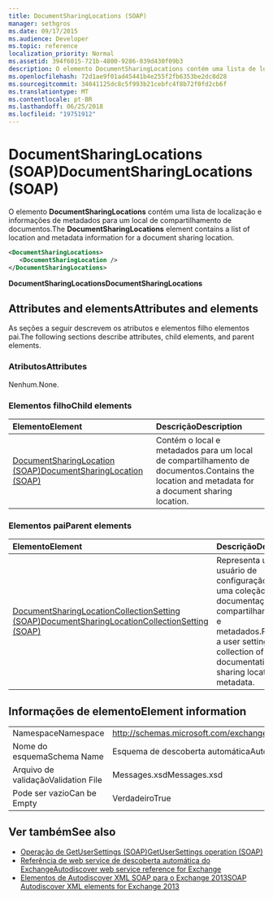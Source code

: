 ```yaml
---
title: DocumentSharingLocations (SOAP)
manager: sethgros
ms.date: 09/17/2015
ms.audience: Developer
ms.topic: reference
localization_priority: Normal
ms.assetid: 394f6015-721b-4800-9286-039d430f09b3
description: O elemento DocumentSharingLocations contém uma lista de localização e informações de metadados para um local de compartilhamento de documentos.
ms.openlocfilehash: 72d1ae9f01ad45441b4e255f2fb6353be2dc8d28
ms.sourcegitcommit: 34041125dc8c5f993b21cebfc4f8b72f0fd2cb6f
ms.translationtype: MT
ms.contentlocale: pt-BR
ms.lasthandoff: 06/25/2018
ms.locfileid: "19751912"
---
```

# <a name="documentsharinglocations-soap"></a><span data-ttu-id="7b054-103">DocumentSharingLocations (SOAP)</span><span class="sxs-lookup"><span data-stu-id="7b054-103">DocumentSharingLocations (SOAP)</span></span>

<span data-ttu-id="7b054-104">O elemento **DocumentSharingLocations** contém uma lista de localização e informações de metadados para um local de compartilhamento de documentos.</span><span class="sxs-lookup"><span data-stu-id="7b054-104">The **DocumentSharingLocations** element contains a list of location and metadata information for a document sharing location.</span></span> 
  
```XML
<DocumentSharingLocations>
   <DocumentSharingLocation />
</DocumentSharingLocations>
```

 <span data-ttu-id="7b054-105">**DocumentSharingLocations**</span><span class="sxs-lookup"><span data-stu-id="7b054-105">**DocumentSharingLocations**</span></span>
## <a name="attributes-and-elements"></a><span data-ttu-id="7b054-106">Attributes and elements</span><span class="sxs-lookup"><span data-stu-id="7b054-106">Attributes and elements</span></span>

<span data-ttu-id="7b054-107">As seções a seguir descrevem os atributos e elementos filho elementos pai.</span><span class="sxs-lookup"><span data-stu-id="7b054-107">The following sections describe attributes, child elements, and parent elements.</span></span>
  
### <a name="attributes"></a><span data-ttu-id="7b054-108">Atributos</span><span class="sxs-lookup"><span data-stu-id="7b054-108">Attributes</span></span>

<span data-ttu-id="7b054-109">Nenhum.</span><span class="sxs-lookup"><span data-stu-id="7b054-109">None.</span></span>
  
### <a name="child-elements"></a><span data-ttu-id="7b054-110">Elementos filho</span><span class="sxs-lookup"><span data-stu-id="7b054-110">Child elements</span></span>

|<span data-ttu-id="7b054-111">**Elemento**</span><span class="sxs-lookup"><span data-stu-id="7b054-111">**Element**</span></span>|<span data-ttu-id="7b054-112">**Descrição**</span><span class="sxs-lookup"><span data-stu-id="7b054-112">**Description**</span></span>|
|:-----|:-----|
|[<span data-ttu-id="7b054-113">DocumentSharingLocation (SOAP)</span><span class="sxs-lookup"><span data-stu-id="7b054-113">DocumentSharingLocation (SOAP)</span></span>](documentsharinglocation-soap.md) <br/> |<span data-ttu-id="7b054-114">Contém o local e metadados para um local de compartilhamento de documentos.</span><span class="sxs-lookup"><span data-stu-id="7b054-114">Contains the location and metadata for a document sharing location.</span></span>  <br/> |
   
### <a name="parent-elements"></a><span data-ttu-id="7b054-115">Elementos pai</span><span class="sxs-lookup"><span data-stu-id="7b054-115">Parent elements</span></span>

|<span data-ttu-id="7b054-116">**Elemento**</span><span class="sxs-lookup"><span data-stu-id="7b054-116">**Element**</span></span>|<span data-ttu-id="7b054-117">**Descrição**</span><span class="sxs-lookup"><span data-stu-id="7b054-117">**Description**</span></span>|
|:-----|:-----|
|[<span data-ttu-id="7b054-118">DocumentSharingLocationCollectionSetting (SOAP)</span><span class="sxs-lookup"><span data-stu-id="7b054-118">DocumentSharingLocationCollectionSetting (SOAP)</span></span>](documentsharinglocationcollectionsetting-soap.md) <br/> |<span data-ttu-id="7b054-119">Representa um usuário de configuração que é uma coleção de documentação compartilhando locais e metadados.</span><span class="sxs-lookup"><span data-stu-id="7b054-119">Represents a user setting that is a collection of documentation sharing locations and metadata.</span></span>  <br/> |
   
## <a name="element-information"></a><span data-ttu-id="7b054-120">Informações de elemento</span><span class="sxs-lookup"><span data-stu-id="7b054-120">Element information</span></span>

|||
|:-----|:-----|
|<span data-ttu-id="7b054-121">Namespace</span><span class="sxs-lookup"><span data-stu-id="7b054-121">Namespace</span></span>  <br/> |http://schemas.microsoft.com/exchange/2010/Autodiscover  <br/> |
|<span data-ttu-id="7b054-122">Nome do esquema</span><span class="sxs-lookup"><span data-stu-id="7b054-122">Schema Name</span></span>  <br/> |<span data-ttu-id="7b054-123">Esquema de descoberta automática</span><span class="sxs-lookup"><span data-stu-id="7b054-123">Autodiscover schema</span></span>  <br/> |
|<span data-ttu-id="7b054-124">Arquivo de validação</span><span class="sxs-lookup"><span data-stu-id="7b054-124">Validation File</span></span>  <br/> |<span data-ttu-id="7b054-125">Messages.xsd</span><span class="sxs-lookup"><span data-stu-id="7b054-125">Messages.xsd</span></span>  <br/> |
|<span data-ttu-id="7b054-126">Pode ser vazio</span><span class="sxs-lookup"><span data-stu-id="7b054-126">Can be Empty</span></span>  <br/> |<span data-ttu-id="7b054-127">Verdadeiro</span><span class="sxs-lookup"><span data-stu-id="7b054-127">True</span></span>  <br/> |
   
## <a name="see-also"></a><span data-ttu-id="7b054-128">Ver também</span><span class="sxs-lookup"><span data-stu-id="7b054-128">See also</span></span>

- [<span data-ttu-id="7b054-129">Operação de GetUserSettings (SOAP)</span><span class="sxs-lookup"><span data-stu-id="7b054-129">GetUserSettings operation (SOAP)</span></span>](getusersettings-operation-soap.md)
- [<span data-ttu-id="7b054-130">Referência de web service de descoberta automática do Exchange</span><span class="sxs-lookup"><span data-stu-id="7b054-130">Autodiscover web service reference for Exchange</span></span>](autodiscover-web-service-reference-for-exchange.md)
- [<span data-ttu-id="7b054-131">Elementos de Autodiscover XML SOAP para o Exchange 2013</span><span class="sxs-lookup"><span data-stu-id="7b054-131">SOAP Autodiscover XML elements for Exchange 2013</span></span>](soap-autodiscover-xml-elements-for-exchange-2013.md)


